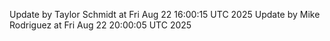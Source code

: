 Update by Taylor Schmidt at Fri Aug 22 16:00:15 UTC 2025
Update by Mike Rodriguez at Fri Aug 22 20:00:05 UTC 2025

